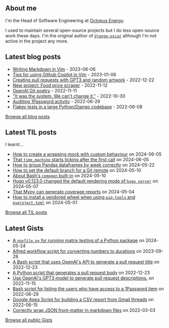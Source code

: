 ## About me
I'm the Head of Software Engineering at [Octopus Energy](https://octopus.energy/).

I used to maintain several open-source projects but I do less open-source work these days. I'm the original author of [`django-oscar`](https://github.com/django-oscar/django-oscar) although I'm not active in the project any more. 
## Latest blog posts
- [Writing Markdown in Vim](https://codeinthehole.com/tips/writing-markdown-in-vim/) - 2023-06-06
- [Tips for using Github Copilot in Vim](https://codeinthehole.com/tips/vim-and-github-copilot/) - 2023-01-06
- [Creating pull requests with GPT3 and random artwork](https://codeinthehole.com/projects/pull-requests-with-gpt3-and-random-artwork/) - 2022-12-22
- [New project: Food price scraper](https://codeinthehole.com/projects/food-scraper/) - 2022-11-12
- [OpenAI Git poetry](https://codeinthehole.com/tidbits/openai-git-poetry/) - 2022-11-11
- ["It was the system. We can't change it."](https://codeinthehole.com/tidbits/the-bone-clocks/) - 2022-10-30
- [Auditing 1Password activity](https://codeinthehole.com/tips/auditing-1password-activity/) - 2022-06-29
- [Flakey tests in a large Python/Django codebase](https://codeinthehole.com/news/oe-tech-flakey-tests/) - 2022-06-08

[Browse all blog posts](https://codeinthehole.com/writing/)
## Latest TIL posts
I learnt...
- [How to create a wrapping mock with custom behaviour](https://til.codeinthehole.com/posts/how-to-create-a-wrapping-mock-with-custom-behaviour/) on 2024-06-05
- [That `time_machine` starts ticking after the first call](https://til.codeinthehole.com/posts/that-timemachine-package-starts-ticking-after-the-first-call/) on 2024-06-05
- [How to group Pandas dataframes by week correctly](https://til.codeinthehole.com/posts/how-to-group-pandas-dataframes-by-week-correctly/) on 2024-05-22
- [How to set the default branch for a Git remote](https://til.codeinthehole.com/posts/how-to-set-the-default-branch-for-a-git-remote/) on 2024-05-10
- [About Bash's `compgen` built-in](https://til.codeinthehole.com/posts/about-bashs-compgen-builtin/) on 2024-05-10
- [Hugo v0.123.0 changed the default rendering mode of `hugo server`](https://til.codeinthehole.com/posts/hugo-v01230-changed-the-default-rendering-mode-of-hugo-server/) on 2024-05-07
- [That Mypy can generate coverage reports](https://til.codeinthehole.com/posts/that-mypy-can-generate-coverage-reports/) on 2024-05-04
- [How to install a vendored wheel when using `pip-tools` and `pyproject.toml`](https://til.codeinthehole.com/posts/how-to-install-a-vendored-wheel-when-using-piptools-and-pyprojecttoml/) on 2024-05-01

[Browse all TIL posts](https://til.codeinthehole.com)
## Latest Gists
- [A `noxfile.py` for running matrix testing of a Python package](https://gist.github.com/codeinthehole/f6663121c3dca9177332505989b698af) on 2024-05-24
- [Alfred workflow script for converting numbers to durations](https://gist.github.com/codeinthehole/e2ab6cde6a5d4d133afd224b7226068a) on 2023-09-28
- [A Bash script that uses OpenAI's API to generate a pull request title](https://gist.github.com/codeinthehole/d6a496b5a11e7500b7dd0c20f3e5b48c) on 2022-12-23
- [A Python script that generates a pull request body](https://gist.github.com/codeinthehole/3fc29fc6f1d9e0d9224e97762ff3537a) on 2022-12-23
- [Use OpenAI's GPT3 model to generate pull request descriptions.](https://gist.github.com/codeinthehole/85c86268b76f4338d7d40188e84378a6) on 2022-11-15
- [Bash script for listing the users who have access to a 1Password item](https://gist.github.com/codeinthehole/d6b35b56ad17d9f165f86d102caf0cd7) on 2022-06-29
- [Google Apps Script for building a CSV report from Gmail threads](https://gist.github.com/codeinthehole/488f3cb403c55ff62f51526ae252b8e8) on 2022-06-15
- [Correctly wrap JSON front-matter in markdown files](https://gist.github.com/codeinthehole/7aa7c4100a7af8ec61bed3130171a97d) on 2022-03-03

[Browse all public Gists](https://gist.github.com/codeinthehole)
